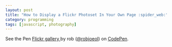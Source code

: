 ```yaml
---
layout: post
title: "How to Display a Flickr Photoset In Your Own Page :spider_web:"
category: programming
tags: [javascript, photography]
---
```


<p data-height="563" data-theme-id="light" data-slug-hash="bMwJrX" data-default-tab="result" data-user="robjoeol" data-embed-version="2" data-pen-title="Flickr gallery " class="codepen">See the Pen <a href="https://codepen.io/robjoeol/pen/bMwJrX/">Flickr gallery </a> by rob (<a href="https://codepen.io/robjoeol">@robjoeol</a>) on <a href="https://codepen.io">CodePen</a>.</p>
<script async src="https://static.codepen.io/assets/embed/ei.js"></script>
